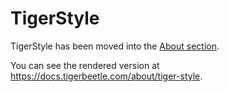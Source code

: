 # TigerStyle

TigerStyle has been moved into the [About section](./about/tiger-style.md).

You can see the rendered version at <https://docs.tigerbeetle.com/about/tiger-style>.
